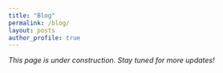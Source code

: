 ```yaml
---
title: "Blog"
permalink: /blog/
layout: posts
author_profile: true
--- 
```


*This page is under construction. Stay tuned for more updates!*
